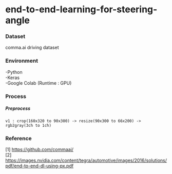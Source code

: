 # end-to-end-learning-for-steering-angle

### Dataset  

comma.ai driving dataset  

### Environment

-Python  
-Keras  
-Google Colab (Runtime : GPU)

### Process
##### Preprocess

    v1 : crop(160x320 to 90x300) -> resize(90x300 to 66x200) -> rgb2gray(3ch to 1ch)

### Reference

[1] https://github.com/commaai/  
[2] https://images.nvidia.com/content/tegra/automotive/images/2016/solutions/pdf/end-to-end-dl-using-px.pdf
